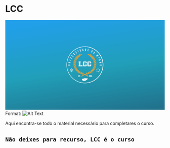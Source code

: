 # LCC

![GitHub Logo](2.png)
Format: ![Alt Text](url)

Aqui encontra-se todo o material necessário para completares o curso.

## ```Não deixes para recurso, LCC é o curso```

